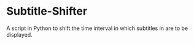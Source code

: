 # Subtitle-Shifter
A script in Python to shift the time interval in which subtitles in are to be displayed.
